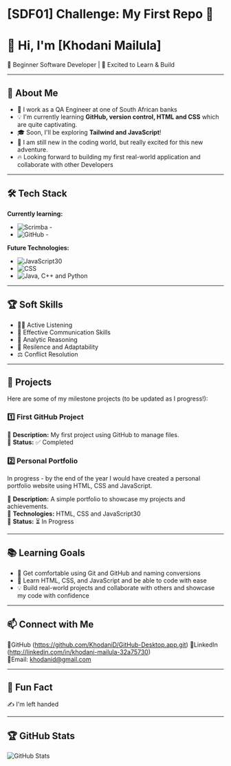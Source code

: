 # [SDF01] Challenge: My First Repo 🚀

# 👋 Hi, I'm [Khodani Mailula]

🌱 Beginner Software Developer | 🚀 Excited to Learn & Build

---

## 🎯 About Me

- 💼 I work as a QA Engineer at one of South African banks
- 💡 I'm currently learning **GitHub, version control, HTML and CSS** which are quite captivating.
- 🎓 Soon, I'll be exploring **Tailwind and JavaScript**!
- 🤖 I am still new in the coding world, but really excited for this new adventure.
- 🔥 Looking forward to building my first real-world application and collaborate with other Developers

---

## 🛠️ Tech Stack

**Currently learning:**

- ![Scrimba - ](https://img.shields.io/badge/-Scrimba-181717?style=flat-circle&logo=scrimba)
- ![GitHub - ](https://img.shields.io/badge/-GitHub-181717?style=flat-circle&logo=github)

**Future Technologies:**

- ![JavaScript30](https://img.shields.io/badge/-JavaScript30-181717?style=flat-circle&logo=JavaScript30)
- ![CSS](https://img.shields.io/badge/-CSS-black?style=flat-circle&logo=css)
- ![Java, C++ and Python](https://img.shields.io/badge/-Java,C++and%20Python-181717?style=flat-circle&logo=Java,C++and%20Python)

---

## 🏆 Soft Skills

- 👂🏾 Active Listening
- 📢 Effective Communication Skills
- 🎯 Analytic Reasoning
- 🚀 Resilence and Adaptability
- ⚖️ Conflict Resolution

---

## 📌 Projects

Here are some of my milestone projects (to be updated as I progress!):

### **1️⃣ First GitHub Project**

🔹 **Description:** My first project using GitHub to manage files.  
🔹 **Status:** ✅ Completed

### **2️⃣ Personal Portfolio**
In progress - by the end of the year I would have created a personal portfolio website using HTML, CSS and JavaScript.

🔹 **Description:** A simple portfolio to showcase my projects and achievements.  
🔹 **Technologies:** HTML, CSS and JavaScript30  
🔹 **Status:** ⏳ In Progress

---

## 📚 Learning Goals

- 🚀 Get comfortable using Git and GitHub and naming conversions
- 🎨 Learn HTML, CSS, and JavaScript and be able to code with ease
- 💡 Build real-world projects and collaborate with others and showcase my code with confidence

---

## 📫 Connect with Me

🐙GitHub (https://github.com/KhodaniD/GitHub-Desktop.app.git) 
🔗LinkedIn (http://linkedin.com/in/khodani-mailula-32a75730)  
📧Email: [khodanid@gmail.com](mailto:khodanid@gmail.com) 

---

## 🚀 Fun Fact

✍️ I'm left handed

---

## 🏆 GitHub Stats

![GitHub Stats](https://github-readme-stats.vercel.app/api?username=KhodaniD&show_icons=true&theme=radical)